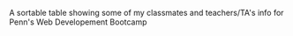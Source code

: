 A sortable table showing some of my classmates and teachers/TA's info for Penn's Web Developement Bootcamp